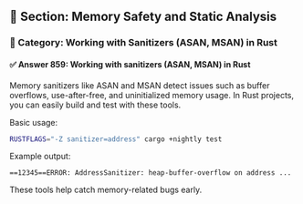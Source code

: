 ## 📘 Section: Memory Safety and Static Analysis
### 🔹 Category: Working with Sanitizers (ASAN, MSAN) in Rust
#### ✅ Answer 859: Working with sanitizers (ASAN, MSAN) in Rust

Memory sanitizers like ASAN and MSAN detect issues such as buffer overflows, use-after-free, and uninitialized memory usage. In Rust projects, you can easily build and test with these tools.

Basic usage:

```sh
RUSTFLAGS="-Z sanitizer=address" cargo +nightly test
```

Example output:
```
==12345==ERROR: AddressSanitizer: heap-buffer-overflow on address ...
```

These tools help catch memory-related bugs early.
